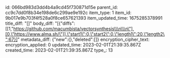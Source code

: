 id: 066bd983d3dd4b4a9cd45f730871d15e
parent_id: cc9c7dd0f8b34e198de6c299ae9e192c
item_type: 1
item_id: 9b017e9b703f4f528a0f8ce657621393
item_updated_time: 1675285378991
title_diff: "[]"
body_diff: "[{\"diffs\":[[1,\"https://github.com/macumbista/vectorsynthesis\\\n\\\n\"],[0,\"https://www.alma.sh/\"]],\"start1\":0,\"start2\":0,\"length1\":20,\"length2\":67}]"
metadata_diff: {"new":{},"deleted":[]}
encryption_cipher_text: 
encryption_applied: 0
updated_time: 2023-02-01T21:39:35.867Z
created_time: 2023-02-01T21:39:35.867Z
type_: 13